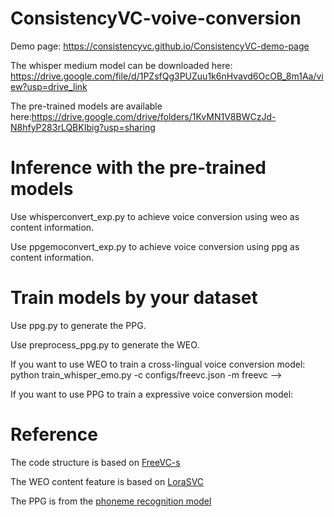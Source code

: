 # ConsistencyVC-voive-conversion

Demo page: https://consistencyvc.github.io/ConsistencyVC-demo-page

The whisper medium model can be downloaded here: https://drive.google.com/file/d/1PZsfQg3PUZuu1k6nHvavd6OcOB_8m1Aa/view?usp=drive_link

The pre-trained models are available here:https://drive.google.com/drive/folders/1KvMN1V8BWCzJd-N8hfyP283rLQBKIbig?usp=sharing


<!-- 科研好累。 -->

# Inference with the pre-trained models

Use whisperconvert_exp.py to achieve voice conversion using weo as content information.

Use ppgemoconvert_exp.py to achieve voice conversion using ppg as content information.

# Train models by your dataset

Use ppg.py to generate the PPG.

Use preprocess_ppg.py to generate the WEO.

If you want to use WEO to train a cross-lingual voice conversion model:
python train_whisper_emo.py -c configs/freevc.json -m freevc -->

If you want to use PPG to train a expressive voice conversion model:
<!-- python train.py -c configs/freevc.json -m freevc -->

# Reference

The code structure is based on [FreeVC-s](https://github.com/OlaWod/FreeVC)

The WEO content feature is based on [LoraSVC](https://github.com/PlayVoice/lora-svc)

The PPG is from the [phoneme recognition model](https://huggingface.co/speech31/wav2vec2-large-english-TIMIT-phoneme_v3)

